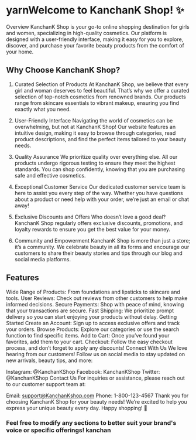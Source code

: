 # yarnWelcome to KanchanK  Shop! ✨
Overview
KanchanK Shop is your go-to online shopping destination for girls and women, specializing in high-quality cosmetics. Our platform is designed with a user-friendly interface, making it easy for you to explore, discover, and purchase your favorite beauty products from the comfort of your home.

## Why Choose KanchanK Shop?
1. Curated Selection of Products
At KanchanK Shop, we believe that every girl and woman deserves to feel beautiful. That’s why we offer a curated selection of top-notch cosmetics from renowned brands. Our products range from skincare essentials to vibrant makeup, ensuring you find exactly what you need.

2. User-Friendly Interface
Navigating the world of cosmetics can be overwhelming, but not at KanchanK Shop! Our website features an intuitive design, making it easy to browse through categories, read product descriptions, and find the perfect items tailored to your beauty needs.

3. Quality Assurance
We prioritize quality over everything else. All our products undergo rigorous testing to ensure they meet the highest standards. You can shop confidently, knowing that you are purchasing safe and effective cosmetics.

4. Exceptional Customer Service
Our dedicated customer service team is here to assist you every step of the way. Whether you have questions about a product or need help with your order, we’re just an email or chat away!

5. Exclusive Discounts and Offers
Who doesn’t love a good deal? KanchanK Shop regularly offers exclusive discounts, promotions, and loyalty rewards to ensure you get the best value for your money.

6. Community and Empowerment
KanchanK Shop is more than just a store; it’s a community. We celebrate beauty in all its forms and encourage our customers to share their beauty stories and tips through our blog and social media platforms.

## Features
Wide Range of Products: From foundations and lipsticks to skincare and tools.
User Reviews: Check out reviews from other customers to help make informed decisions.
Secure Payments: Shop with peace of mind, knowing that your transactions are secure.
Fast Shipping: We prioritize prompt delivery so you can start enjoying your products without delay.
Getting Started
Create an Account: Sign up to access exclusive offers and track your orders.
Browse Products: Explore our categories or use the search function to find specific items.
Add to Cart: Once you’ve found your favorites, add them to your cart.
Checkout: Follow the easy checkout process, and don’t forget to apply any discounts!
Connect With Us
We love hearing from our customers! Follow us on social media to stay updated on new arrivals, beauty tips, and more:

Instagram: @KanchanKShop
Facebook: KanchanKShop
Twitter: @KanchanKShop
Contact Us
For inquiries or assistance, please reach out to our customer support team at:

Email: support@KanchanKshop.com
Phone: 1-800-123-4567
Thank you for choosing KanchanK Shop for your beauty needs! We’re excited to help you express your unique beauty every day. Happy shopping! 💄

### Feel free to modify any sections to better suit your brand's voice or specific offerings! kanchan
